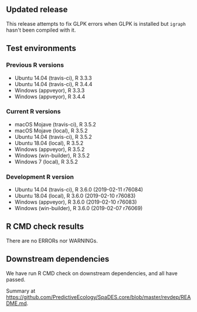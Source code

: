 ## Updated release

This release attempts to fix GLPK errors when GLPK is installed but `igraph` hasn't been compiled with it.

## Test environments

### Previous R versions
* Ubuntu 14.04        (travis-ci), R 3.3.3
* Ubuntu 14.04        (travis-ci), R 3.4.4
* Windows              (appveyor), R 3.3.3
* Windows              (appveyor), R 3.4.4

### Current R versions
* macOS Mojave       (travis-ci), R 3.5.2
* macOS Mojave           (local), R 3.5.2
* Ubuntu 14.04       (travis-ci), R 3.5.2
* Ubuntu 18.04           (local), R 3.5.2
* Windows             (appveyor), R 3.5.2
* Windows          (win-builder), R 3.5.2
* Windows 7              (local), R 3.5.2

### Development R version
* Ubuntu 14.04       (travis-ci), R 3.6.0 (2019-02-11 r76084)
* Ubuntu 18.04           (local), R 3.6.0 (2019-02-10 r76083)
* Windows             (appveyor), R 3.6.0 (2019-02-10 r76083)
* Windows          (win-builder), R 3.6.0 (2019-02-07 r76069)

## R CMD check results

There are no ERRORs nor WARNINGs.

## Downstream dependencies

We have run R CMD check on downstream dependencies, and all have passed.

Summary at https://github.com/PredictiveEcology/SpaDES.core/blob/master/revdep/README.md.
